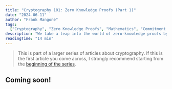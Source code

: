 ```yaml
---
title: "Cryptography 101: Zero Knowledge Proofs (Part 1)"
date: "2024-06-11"
author: "Frank Mangone"
tags:
  ["Cryptography", "Zero Knowledge Proofs", "Mathematics", "Commitment Scheme"]
description: "We take a leap into the world of zero-knowledge proofs by exploring one of the many ZKP protocols out there: Bulletproofs"
readingTime: "14 min"
---
```


> This is part of a larger series of articles about cryptography. If this is the first article you come across, I strongly recommend starting from the [beginning of the series](/en/blog/cryptography-101/where-to-start).

## Coming soon!
